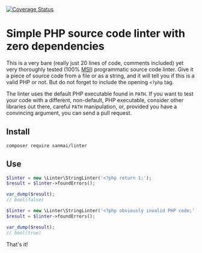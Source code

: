 
[![Coverage Status](https://coveralls.io/repos/github/sanmai/linter/badge.svg?branch=master)](https://coveralls.io/github/sanmai/linter?branch=master)

# Simple PHP source code linter with zero dependencies

This is a very bare (really just 20 lines of code, comments included) yet very thoroughly tested (100% [MSI](https://medium.com/@maks_rafalko/infection-mutation-testing-framework-c9ccf02eefd1)) programmatic source code linter. Give it a piece of source code from a file or as a string, and it will tell you if this is a valid PHP or not. But do not forget to include the opening `<?php` tag.

The linter uses the default PHP executable found in `PATH`. If you want to test your code with a different, non-default, PHP executable, consider other libraries out there, careful `PATH` manipulation, or, provided you have a convincing argument, you can send a pull request.

## Install

	composer require sanmai/linter

## Use

```php
$linter = new \Linter\StringLinter('<?php return 1;');
$result = $linter->foundErrors();

var_dump($result);
// bool(false)
```

```php
$linter = new \Linter\StringLinter('<?php obviously invalid PHP code;');
$result = $linter->foundErrors();

var_dump($result);
// bool(true)
```

That's it!
